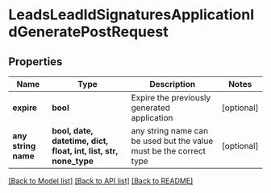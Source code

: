# LeadsLeadIdSignaturesApplicationIdGeneratePostRequest


## Properties
Name | Type | Description | Notes
------------ | ------------- | ------------- | -------------
**expire** | **bool** | Expire the previously generated application | [optional] 
**any string name** | **bool, date, datetime, dict, float, int, list, str, none_type** | any string name can be used but the value must be the correct type | [optional]

[[Back to Model list]](../README.md#documentation-for-models) [[Back to API list]](../README.md#documentation-for-api-endpoints) [[Back to README]](../README.md)


